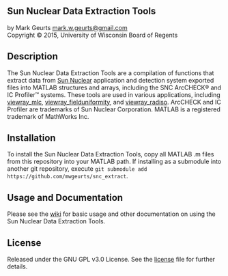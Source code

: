 ## Sun Nuclear Data Extraction Tools 

by Mark Geurts <mark.w.geurts@gmail.com>
<br>Copyright &copy; 2015, University of Wisconsin Board of Regents

## Description

The Sun Nuclear Data Extraction Tools are a compilation of functions that extract data from [Sun Nuclear](http://www.sunnuclear.com) application and detection system exported files into MATLAB structures and arrays, including the SNC ArcCHECK&reg; and IC Profiler&#8482; systems.  These tools are used in various applications, including [viewray_mlc](https://github.com/mwgeurts/viewray_mlc), [viewray_fielduniformity](https://github.com/mwgeurts/viewray_fielduniformity), and [viewray_radiso](https://github.com/mwgeurts/viewray_radiso). ArcCHECK and IC Profiler are trademarks of Sun Nuclear Corporation. MATLAB is a registered trademark of MathWorks Inc.

## Installation

To install the Sun Nuclear Data Extraction Tools, copy all MATLAB .m files from this repository into your MATLAB path. If installing as a submodule into another git repository, execute `git submodule add https://github.com/mwgeurts/snc_extract`.  

## Usage and Documentation

Please see the [wiki](../../wiki) for basic usage and other documentation on using the Sun Nuclear Data Extraction Tools.

## License

Released under the GNU GPL v3.0 License.  See the [license](license) file for further details.
